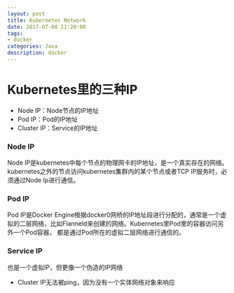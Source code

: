```yaml
---
layout: post
title: Kubernetes Network
date: 2017-07-08 11:20:00
tags:
- docker
categories: Java
description: docker
---
```


# Kubernetes里的三种IP
* Node IP：Node节点的IP地址
* Pod IP：Pod的IP地址
* Cluster IP：Service的IP地址

### Node IP
Node IP是kubernetes中每个节点的物理网卡的IP地址，是一个真实存在的网络。kubernetes之外的节点访问kubernetes集群内的某个节点或者TCP IP服务时，必须通过Node Ip进行通信。

### Pod IP
Pod IP是Docker Engine根据docker0网桥的IP地址段进行分配的，通常是一个虚拟的二层网络，比如Flanneld来创建的网络。Kubernetes里Pod里的容器访问另外一个Pod容器，
都是通过Pod所在的虚拟二层网络进行通信的。

### Service IP
也是一个虚拟IP，但更像一个伪造的IP网络    
* Cluster IP无法被ping，因为没有一个实体网络对象来响应






